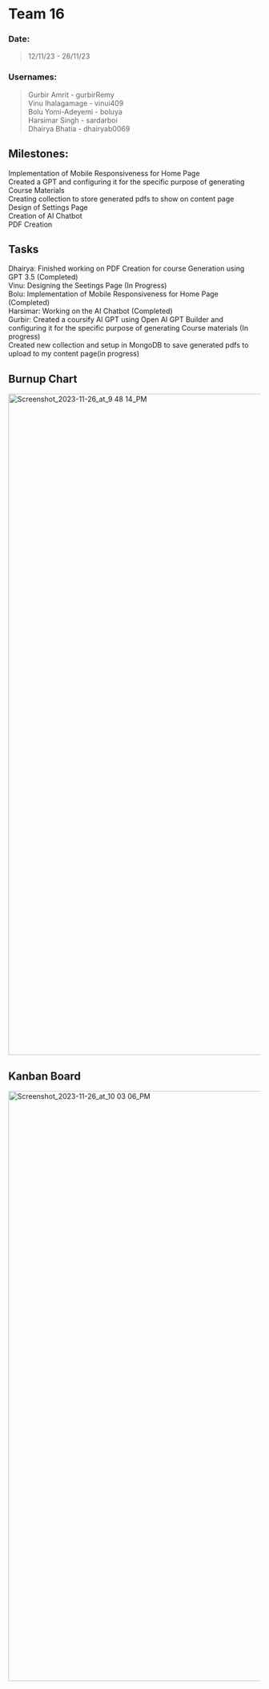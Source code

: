 # Team 16

### Date:
> 12/11/23 - 26/11/23

### Usernames:
> Gurbir Amrit - gurbirRemy <br>
> Vinu Ihalagamage - vinui409 <br>
> Bolu Yomi-Adeyemi - boluya <br>
> Harsimar Singh - sardarboi <br>
> Dhairya Bhatia - dhairyab0069 <br>

## Milestones:
Implementation of Mobile Responsiveness for Home Page <br>
Created a GPT and configuring it for the specific purpose of generating Course Materials <br>
Creating collection to store generated pdfs to show on content page <br>
Design of Settings Page <br>
Creation of AI Chatbot <br>
PDF Creation <br>


## Tasks
Dhairya: Finished working on PDF Creation for course Generation using GPT 3.5 (Completed) <br>
Vinu: Designing the Seetings Page (In Progress) <br>
Bolu: Implementation of Mobile Responsiveness for Home Page (Completed) <br>
Harsimar: Working on the AI Chatbot (Completed) <br>
Gurbir: Created a coursify AI GPT using Open AI GPT Builder and configuring  it for the specific purpose of generating  Course materials (In progress) <br>
        Created new collection and setup in MongoDB to save generated pdfs to upload to my content page(in progress) <br>

## Burnup Chart
<img width="1321" alt="Screenshot_2023-11-26_at_9 48 14_PM" src="https://github.com/COSC-499-W2023/year-long-project-team-16/assets/119131124/9d2d546b-81b4-4d48-b164-86914ed8e770">


## Kanban Board
<img width="1179" alt="Screenshot_2023-11-26_at_10 03 06_PM" src="https://github.com/COSC-499-W2023/year-long-project-team-16/assets/119131124/838b9589-531f-40cc-a55a-d4e2d602e7ad">
